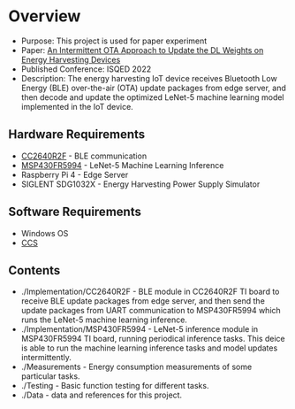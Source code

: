 
# Overview

- Purpose: This project is used for paper experiment
- Paper: [An Intermittent OTA Approach to Update the DL Weights on Energy Harvesting Devices](https://ieeexplore.ieee.org/abstract/document/9806295)
- Published Conference: ISQED 2022
- Description: The energy harvesting IoT device receives Bluetooth Low Energy (BLE) over-the-air (OTA) update packages from edge server, and then decode and update the optimized LeNet-5 machine learning model implemented in the IoT device.


## Hardware Requirements

 -  [CC2640R2F](https://www.ti.com/product/CC2640R2F) - BLE communication
 -  [MSP430FR5994](https://www.ti.com/product/MSP430FR5994) - LeNet-5 Machine Learning Inference
 -  Raspberry Pi 4 - Edge Server
 -  SIGLENT SDG1032X - Energy Harvesting Power Supply Simulator

## Software Requirements

 -  Windows OS
 -  [CCS](https://www.ti.com/tool/CCSTUDIO)
 
## Contents

-  ./Implementation/CC2640R2F - BLE module in CC2640R2F TI board to receive BLE update packages from edge server, and then send the update packages from UART communication to MSP430FR5994 which runs the LeNet-5 machine learning inference.
- ./Implementation/MSP430FR5994 - LeNet-5 inference module in MSP430FR5994 TI board, running periodical inference tasks. This deice is able to run the machine learning inference tasks and model updates intermittently. 
-  ./Measurements - Energy consumption measurements of some particular tasks.
- ./Testing - Basic function testing for different tasks.
- ./Data - data and references for this project.
